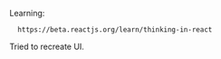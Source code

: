Learning: 
    
      https://beta.reactjs.org/learn/thinking-in-react
      

Tried to recreate UI.
